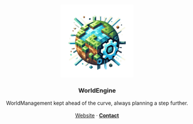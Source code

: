<br />
<div align="center">
  <a href="https://discord.com/users/216487432667791360">
    <img src="https://github.com/ModLabsCC/WorldEngine/blob/main/.github/assets/worldengine.png" alt="Logo" width="200" height="200">
</a>

<h3 align="center">WorldEngine</h3>

  <p align="center">
    WorldManagement kept ahead of the curve, always planning a step further.
    <br />
    <br />
    <a href="https://liamxsage.com">Website</a>
    ·
    <a href="https://discord.com/users/216487432667791360"><strong>Contact</strong></a>
  </p>
</div>
